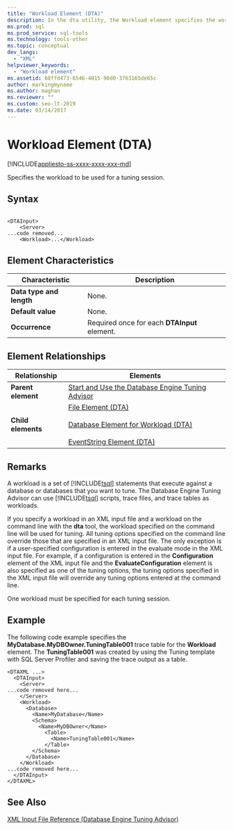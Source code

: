 ```yaml
---
title: "Workload Element (DTA)"
description: In the dta utility, the Workload element specifies the workload to be used for a tuning session. This article describes that element.
ms.prod: sql
ms.prod_service: sql-tools
ms.technology: tools-other
ms.topic: conceptual
dev_langs: 
  - "XML"
helpviewer_keywords: 
  - "Workload element"
ms.assetid: 68ffd473-6546-4015-98d0-3763165de65c
author: markingmyname
ms.author: maghan
ms.reviewer: ""
ms.custom: seo-lt-2019
ms.date: 03/14/2017
---
```


# Workload Element (DTA)

[!INCLUDE[appliesto-ss-xxxx-xxxx-xxx-md](../../includes/appliesto-ss-xxxx-xxxx-xxx-md.md)]

Specifies the workload to be used for a tuning session.  
  
## Syntax  
  
```  
  
<DTAInput>  
    <Server>  
...code removed...  
    <Workload>...</Workload>  
```  
  
## Element Characteristics  
  
|Characteristic|Description|  
|--------------------|-----------------|  
|**Data type and length**|None.|  
|**Default value**|None.|  
|**Occurrence**|Required once for each **DTAInput** element.|  
  
## Element Relationships  
  
|Relationship|Elements|  
|------------------|--------------|  
|**Parent element**|[Start and Use the Database Engine Tuning Advisor](../../relational-databases/performance/start-and-use-the-database-engine-tuning-advisor.md)|  
|**Child elements**|[File Element &#40;DTA&#41;](../../tools/dta/file-element-dta.md)<br /><br /> [Database Element for Workload &#40;DTA&#41;](../../tools/dta/database-element-for-workload-dta.md)<br /><br /> [EventString Element &#40;DTA&#41;](../../tools/dta/eventstring-element-dta.md)|  
  
## Remarks  
 A workload is a set of [!INCLUDE[tsql](../../includes/tsql-md.md)] statements that execute against a database or databases that you want to tune. The Database Engine Tuning Advisor can use [!INCLUDE[tsql](../../includes/tsql-md.md)] scripts, trace files, and trace tables as workloads.  
  
 If you specify a workload in an XML input file and a workload on the command line with the **dta** tool, the workload specified on the command line will be used for tuning. All tuning options specified on the command line override those that are specified in an XML input file. The only exception is if a user-specified configuration is entered in the evaluate mode in the XML input file. For example, if a configuration is entered in the **Configuration** element of the XML input file and the **EvaluateConfiguration** element is also specified as one of the tuning options, the tuning options specified in the XML input file will override any tuning options entered at the command line.  
  
 One workload must be specified for each tuning session.  
  
## Example  
 The following code example specifies the **MyDatabase.MyDBOwner.TuningTable001** trace table for the **Workload** element. The **TuningTable001** was created by using the Tuning template with SQL Server Profiler and saving the trace output as a table.  
  
```  
<DTAXML ...>  
  <DTAInput>  
    <Server>  
...code removed here...  
    </Server>  
    <Workload>  
      <Database>  
        <Name>MyDatabase</Name>  
        <Schema>  
          <Name>MyDBOwner</Name>  
            <Table>  
              <Name>TuningTable001</Name>  
            </Table>  
        </Schema>  
      </Database>  
    </Workload>  
...code removed here...  
  </DTAInput>  
</DTAXML>  
```  
  
## See Also  
 [XML Input File Reference &#40;Database Engine Tuning Advisor&#41;](../../tools/dta/xml-input-file-reference-database-engine-tuning-advisor.md)  
  
  
